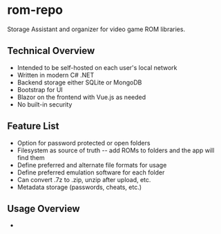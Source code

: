 # rom-repo
Storage Assistant and organizer for video game ROM libraries. 

## Technical Overview
* Intended to be self-hosted on each user's local network
* Written in modern C# .NET
* Backend storage either SQLite or MongoDB
* Bootstrap for UI
* Blazor on the frontend with Vue.js as needed
* No built-in security

## Feature List
* Option for password protected or open folders
* Filesystem as source of truth -- add ROMs to folders and the app will find them
* Define preferred and alternate file formats for usage
* Define preferred emulation software for each folder
* Can convert .7z to .zip, unzip after upload, etc.
* Metadata storage (passwords, cheats, etc.)

## Usage Overview
* 
